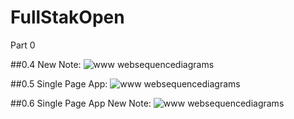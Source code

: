 # FullStakOpen
Part 0 


##0.4 New Note:
![www websequencediagrams](https://user-images.githubusercontent.com/48895362/161896392-ccc0ae30-4270-4072-bf35-a236d997bb5f.png)


##0.5 Single Page App:
![www websequencediagrams](https://user-images.githubusercontent.com/48895362/161897775-c3217b45-6292-4faa-b566-1077c360cf6e.png)


##0.6 Single Page App New Note:
![www websequencediagrams](https://user-images.githubusercontent.com/48895362/161898704-e6b6da33-48f4-4be2-8075-c23439288e9a.png)
